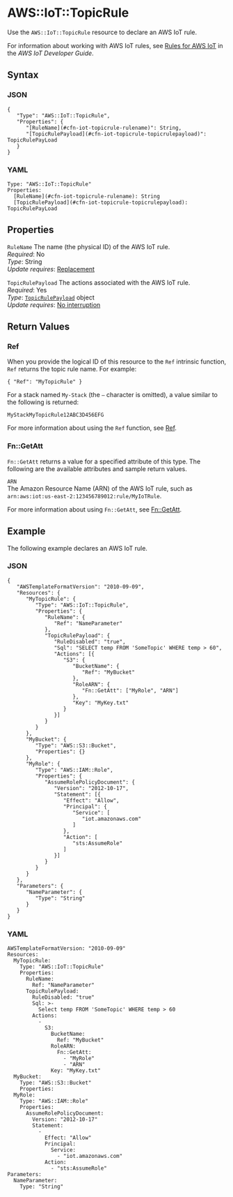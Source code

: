 # AWS::IoT::TopicRule<a name="aws-resource-iot-topicrule"></a>

Use the `AWS::IoT::TopicRule` resource to declare an AWS IoT rule\.

For information about working with AWS IoT rules, see [Rules for AWS IoT](http://docs.aws.amazon.com/iot/latest/developerguide/iot-rules.html) in the *AWS IoT Developer Guide*\.

## Syntax<a name="aws-resource-iot-topicrule-syntax"></a>

### JSON<a name="aws-resource-iot-topicrule-syntax.json"></a>

```
{
   "Type": "AWS::IoT::TopicRule",
   "Properties": {
      "[RuleName](#cfn-iot-topicrule-rulename)": String,
      "[TopicRulePayload](#cfn-iot-topicrule-topicrulepayload)": TopicRulePayLoad
   }
}
```

### YAML<a name="aws-resource-iot-topicrule-syntax.yaml"></a>

```
Type: "AWS::IoT::TopicRule"
Properties:
  [RuleName](#cfn-iot-topicrule-rulename): String
  [TopicRulePayload](#cfn-iot-topicrule-topicrulepayload): TopicRulePayLoad
```

## Properties<a name="aws-resource-iot-topicrule-properties"></a>

`RuleName`  <a name="cfn-iot-topicrule-rulename"></a>
The name \(the physical ID\) of the AWS IoT rule\.  
*Required*: No  
*Type*: String  
*Update requires*: [Replacement](using-cfn-updating-stacks-update-behaviors.md#update-replacement)

`TopicRulePayload`  <a name="cfn-iot-topicrule-topicrulepayload"></a>
The actions associated with the AWS IoT rule\.  
*Required*: Yes  
*Type*: [`TopicRulePayload`](aws-properties-iot-topicrule-topicrulepayload.md) object  
*Update requires*: [No interruption](using-cfn-updating-stacks-update-behaviors.md#update-no-interrupt)

## Return Values<a name="aws-resource-iot-topicrule-returnvalues"></a>

### Ref<a name="aws-resource-iot-topicrule-ref"></a>

When you provide the logical ID of this resource to the `Ref` intrinsic function, `Ref` returns the topic rule name\. For example:

```
{ "Ref": "MyTopicRule" }
```

For a stack named `My-Stack` \(the `–` character is omitted\), a value similar to the following is returned:

```
MyStackMyTopicRule12ABC3D456EFG
```

For more information about using the `Ref` function, see [Ref](intrinsic-function-reference-ref.md)\.

### Fn::GetAtt<a name="aws-resource-iot-topicrule-getatt"></a>

`Fn::GetAtt` returns a value for a specified attribute of this type\. The following are the available attributes and sample return values\.

`ARN`  
The Amazon Resource Name \(ARN\) of the AWS IoT rule, such as `arn:aws:iot:us-east-2:123456789012:rule/MyIoTRule`\.

For more information about using `Fn::GetAtt`, see [Fn::GetAtt](intrinsic-function-reference-getatt.md)\.

## Example<a name="aws-resource-iot-topicrule-examples"></a>

The following example declares an AWS IoT rule\.

### JSON<a name="aws-resource-iot-topicrule-example.json"></a>

```
{
   "AWSTemplateFormatVersion": "2010-09-09",
   "Resources": {
      "MyTopicRule": {
         "Type": "AWS::IoT::TopicRule",
         "Properties": {
            "RuleName": {
               "Ref": "NameParameter"
            },
            "TopicRulePayload": {
               "RuleDisabled": "true",
               "Sql": "SELECT temp FROM 'SomeTopic' WHERE temp > 60",
               "Actions": [{
                  "S3": {
                     "BucketName": {
                        "Ref": "MyBucket"
                     },
                     "RoleARN": {
                        "Fn::GetAtt": ["MyRole", "ARN"]
                     },
                     "Key": "MyKey.txt"
                  }
               }]
            }
         }
      },
      "MyBucket": {
         "Type": "AWS::S3::Bucket",
         "Properties": {}
      },
      "MyRole": {
         "Type": "AWS::IAM::Role",
         "Properties": {
            "AssumeRolePolicyDocument": {
               "Version": "2012-10-17",
               "Statement": [{
                  "Effect": "Allow",
                  "Principal": {
                     "Service": [
                        "iot.amazonaws.com"
                     ]
                  },
                  "Action": [
                     "sts:AssumeRole"
                  ]
               }]
            }
         }
      }
   },
   "Parameters": {
      "NameParameter": {
         "Type": "String"
      }
   }
}
```

### YAML<a name="aws-resource-iot-topicrule-example.yaml"></a>

```
AWSTemplateFormatVersion: "2010-09-09"
Resources: 
  MyTopicRule: 
    Type: "AWS::IoT::TopicRule"
    Properties: 
      RuleName: 
        Ref: "NameParameter"
      TopicRulePayload: 
        RuleDisabled: "true"
        Sql: >-
          Select temp FROM 'SomeTopic' WHERE temp > 60
        Actions: 
          - 
            S3: 
              BucketName: 
                Ref: "MyBucket"
              RoleARN: 
                Fn::GetAtt: 
                  - "MyRole"
                  - "ARN"
              Key: "MyKey.txt"
  MyBucket: 
    Type: "AWS::S3::Bucket"
    Properties:
  MyRole: 
    Type: "AWS::IAM::Role"
    Properties: 
      AssumeRolePolicyDocument: 
        Version: "2012-10-17"
        Statement: 
          - 
            Effect: "Allow"
            Principal: 
              Service: 
                - "iot.amazonaws.com"
            Action: 
              - "sts:AssumeRole"
Parameters: 
  NameParameter: 
    Type: "String"
```